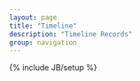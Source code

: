 ```yaml
---
layout: page
title: "Timeline"
description: "Timeline Records"
group: navigation
---
```

{% include JB/setup %}


